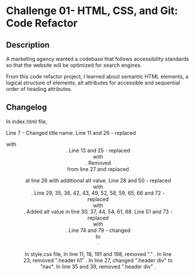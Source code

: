 # Challenge 01- HTML, CSS, and Git: Code Refactor

## Description

A marketing agency wanted a codebase that follows accessibility standards so that the website will be optimized for search engines.

From this code refactor project, I learned about semantic HTML elements, a logical structure of elements, alt attributes for accessible and sequential order of heading attributes.


## Changelog

In index.html file,

Line 7 - Changed title name.
Line 11 and 26 - replaced <div> with <header>.
Line 13 and 25 - replaced <div> with <nav>.
Removed <div> from line 27 and replaced <figure> at line 26 with additional alt value.
Line 28 and 50 - replaced <div> with <main>.
Line 29, 35, 36, 42, 43, 49, 52, 58, 59, 65, 66 and 72 - replaced <div> with <section>.
Added alt value in line 30, 37, 44, 54, 61, 68.
Line 51 and 73 - replaced <div> with <aside>.
Line 74 and 79 - changed <div> to <footer>.

In style.css file,
In line 11, 18, 191 and 198, removed "." .
In line 23, removed ".header h1" .
In line 27, changed ".header div" to "nav".
In line 35 and 39, removed ".header div" .








